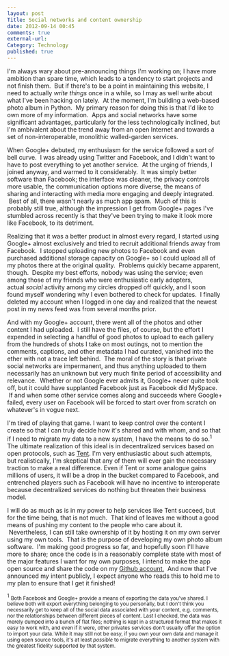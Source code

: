 ```yaml
---
layout: post
Title: Social networks and content ownership
date: 2012-09-14 00:45
comments: true
external-url:
Category: Technology
published: true
---
```

I'm always wary about pre-announcing things I'm working on; I have more ambition than spare time, which leads to a tendency to start projects and not finish them.  But if there's to be a point in maintaining this website, I need to actually <em>write things</em> once in a while, so I may as well write about what I've been hacking on lately.  At the moment, I'm building a web-based photo album in Python.  My primary reason for doing this is that I'd like to own more of my information.  Apps and social networks have some significant advantages, particularly for the less technologically inclined, but I'm ambivalent about the trend away from an open Internet and towards a set of non-interoperable, monolithic walled-garden services.<!-- PELICAN_END_SUMMARY -->

When Google+ debuted, my enthusiasm for the service followed a sort of bell curve.  I was already using Twitter and Facebook, and I didn't want to have to post everything to yet another service.  At the urging of friends, I joined anyway, and warmed to it considerably.  It was simply better software than Facebook; the interface was cleaner, the privacy controls more usable, the communication options more diverse, the means of sharing and interacting with media more engaging and deeply integrated.  Best of all, there wasn't nearly as much app spam.  Much of this is probably still true, although the impression I get from Google+ pages I've stumbled across recently is that they've been trying to make it look more like Facebook, to its detriment.

Realizing that it was a better product in almost every regard, I started using Google+ almost exclusively and tried to recruit additional friends away from Facebook.  I stopped uploading new photos to Facebook and even purchased additional storage capacity on Google+ so I could upload all of my photos there at the original quality.  Problems quickly became apparent, though.  Despite my best efforts, nobody was using the service; even among those of my friends who were enthusiastic early adopters, actual <em>social</em> activity among my circles dropped off quickly, and I soon found myself wondering why I even bothered to check for updates.  I finally deleted my account when I logged in one day and realized that the newest post in my news feed was from several months prior.

And with my Google+ account, there went all of the photos and other content I had uploaded.  I still have the files, of course, but the effort I expended in selecting a handful of good photos to upload to each gallery from the hundreds of shots I take on most outings, not to mention the comments, captions, and other metadata I had curated, vanished into the ether with not a trace left behind.  The moral of the story is that private social networks are impermanent, and thus anything uploaded to them necessarily has an unknown but very much finite period of accessibility and relevance.  Whether or not Google ever admits it, Google+ never quite took off, but it could have supplanted Facebook just as Facebook did MySpace.  If and when some other service comes along and succeeds where Google+ failed, every user on Facebook will be forced to start over from scratch on whatever's in vogue next.

I'm tired of playing that game. I want to keep control over the content I create so that I can truly decide how it's shared and with whom, and so that if I need to migrate my data to a new system, I have the means to do so.<sup>1</sup> The ultimate realization of this ideal is in decentralized services based on open protocols, such as <a title="Tent" href="http://tent.io/">Tent</a>. I'm very enthusiastic about such attempts, but realistically, I'm skeptical that any of them will ever gain the necessary traction to make a real difference. Even if Tent or some analogue gains millions of users, it will be a drop in the bucket compared to Facebook, and entrenched players such as Facebook will have no incentive to interoperate because decentralized services do nothing but threaten their business model.

I will do as much as is in my power to help services like Tent succeed, but for the time being, that is not much.  That kind of leaves me without a good means of pushing my content to the people who care about it.  Nevertheless, I can still take ownership of it by hosting it on my own server using my own tools.  That is the purpose of developing my own photo album software.  I'm making good progress so far, and hopefully soon I'll have more to share; once the code is in a reasonably complete state with most of the major features I want for my own purposes, I intend to make the app open source and share the code on my <a title="mlindgren on Github" href="https://github.com/mlindgren" target="_blank">Github account.</a>  And now that I've announced my intent publicly, I expect anyone who reads this to hold me to my plan to ensure that I get it finished!


<sup>1</sup> <small>Both Facebook and Google+ provide a means of exporting the data you've shared. I believe both will export everything belonging to you personally, but I don't think you necessarily get to keep all of the social data associated with your content, e.g. comments, nor the relationships between different pieces of content. Last I checked, the data was merely dumped into a bunch of flat files; nothing is kept in a structured format that makes it easy to work with, and even if it were, other privates services don't usually offer the option to import your data. While it may still not be easy, if you own your own data and manage it using open source tools, it's at least <em>possible</em> to migrate everything to another system with the greatest fidelity supported by that system.</small>
